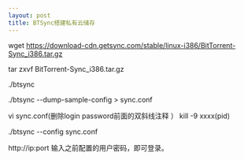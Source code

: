 ```yaml
---
layout: post
title: BTSync搭建私有云储存
---
```

wget https://download-cdn.getsync.com/stable/linux-i386/BitTorrent-Sync_i386.tar.gz

tar zxvf BitTorrent-Sync_i386.tar.gz

./btsync

./btsync --dump-sample-config > sync.conf

vi sync.conf(删除login password前面的双斜线注释
）
kill -9 xxxx(pid)

./btsync --config sync.conf

http://ip:port 输入之前配置的用户密码，即可登录。
